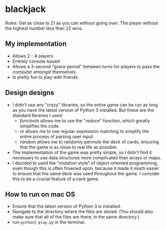 # blackjack
Rules: Get as close to 21 as you can without going over. The player without the highest number less than 22 wins.

## My implementation
- Allows 2 - 4 players
- Entirely console-based
- Allows a 3-second "grace period" between turns for players to pass the computer amongst themselves
- Is pretty fun to play with friends

## Design designs
- I didn't use any "crazy" libraries, so the entire game can be run as long as you have the latest version of Python 3 installed. But these are the standard libraries I used:
  - *functools* allows me to use the "reduce" function, which greatly simplifies the code.
  - *re* allows me to use regular expression matching to simplify the entire process of parsing user input.
  - *random* allows me to randomly permute the deck of cards, ensuring that the game is as close to real life as possible.
- The implementation of the game was pretty simple, so I didn't find it necessary to use data structures more complicated than arrays or maps.
- I decided to used the "mutation style" of object-oriented programming, even though this is often frowned upon, because it made it much easier to ensure that the same deck was used throughout the game.  I consider this to be a crucial feature of a card game.

## How to run on mac OS
- Ensure that the latest version of Python 3 is installed.
- Navigate to the directory where the files are stored. (You should also make sure that all of the files are there, in the same directory.)
- run `python3 play.py` in the terminal.
